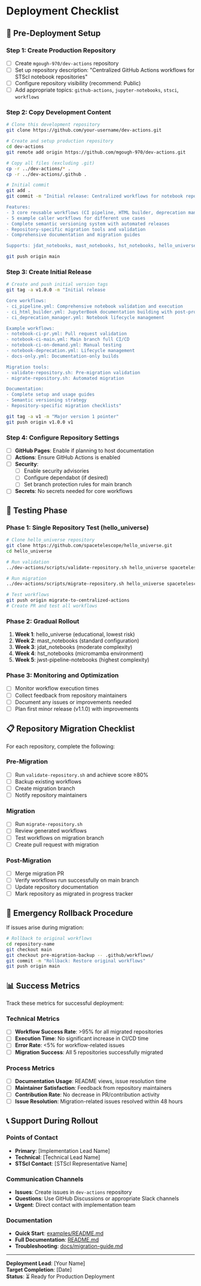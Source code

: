 # Deployment Checklist

## 🚀 Pre-Deployment Setup

### Step 1: Create Production Repository
- [ ] Create `mgough-970/dev-actions` repository
- [ ] Set up repository description: "Centralized GitHub Actions workflows for STScI notebook repositories"
- [ ] Configure repository visibility (recommend: Public)
- [ ] Add appropriate topics: `github-actions`, `jupyter-notebooks`, `stsci`, `workflows`

### Step 2: Copy Development Content
```bash
# Clone this development repository
git clone https://github.com/your-username/dev-actions.git

# Create and setup production repository
cd dev-actions
git remote add origin https://github.com/mgough-970/dev-actions.git

# Copy all files (excluding .git)
cp -r ../dev-actions/* .
cp -r ../dev-actions/.github .

# Initial commit
git add .
git commit -m "Initial release: Centralized workflows for notebook repositories

Features:
- 3 core reusable workflows (CI pipeline, HTML builder, deprecation manager)
- 5 example caller workflows for different use cases
- Complete semantic versioning system with automated releases
- Repository-specific migration tools and validation
- Comprehensive documentation and migration guides

Supports: jdat_notebooks, mast_notebooks, hst_notebooks, hello_universe, jwst-pipeline-notebooks"

git push origin main
```

### Step 3: Create Initial Release
```bash
# Create and push initial version tags
git tag -a v1.0.0 -m "Initial release

Core workflows:
- ci_pipeline.yml: Comprehensive notebook validation and execution
- ci_html_builder.yml: JupyterBook documentation building with post-processing
- ci_deprecation_manager.yml: Notebook lifecycle management

Example workflows:
- notebook-ci-pr.yml: Pull request validation
- notebook-ci-main.yml: Main branch full CI/CD
- notebook-ci-on-demand.yml: Manual testing
- notebook-deprecation.yml: Lifecycle management
- docs-only.yml: Documentation-only builds

Migration tools:
- validate-repository.sh: Pre-migration validation
- migrate-repository.sh: Automated migration

Documentation:
- Complete setup and usage guides
- Semantic versioning strategy
- Repository-specific migration checklists"

git tag -a v1 -m "Major version 1 pointer"
git push origin v1.0.0 v1
```

### Step 4: Configure Repository Settings
- [ ] **GitHub Pages**: Enable if planning to host documentation
- [ ] **Actions**: Ensure GitHub Actions is enabled
- [ ] **Security**: 
  - [ ] Enable security advisories
  - [ ] Configure dependabot (if desired)
  - [ ] Set branch protection rules for main branch
- [ ] **Secrets**: No secrets needed for core workflows

## 🧪 Testing Phase

### Phase 1: Single Repository Test (hello_universe)
```bash
# Clone hello_universe repository
git clone https://github.com/spacetelescope/hello_universe.git
cd hello_universe

# Run validation
../dev-actions/scripts/validate-repository.sh hello_universe spacetelescope

# Run migration
../dev-actions/scripts/migrate-repository.sh hello_universe spacetelescope

# Test workflows
git push origin migrate-to-centralized-actions
# Create PR and test all workflows
```

### Phase 2: Gradual Rollout
1. **Week 1**: hello_universe (educational, lowest risk)
2. **Week 2**: mast_notebooks (standard configuration)  
3. **Week 3**: jdat_notebooks (moderate complexity)
4. **Week 4**: hst_notebooks (micromamba environment)
5. **Week 5**: jwst-pipeline-notebooks (highest complexity)

### Phase 3: Monitoring and Optimization
- [ ] Monitor workflow execution times
- [ ] Collect feedback from repository maintainers
- [ ] Document any issues or improvements needed
- [ ] Plan first minor release (v1.1.0) with improvements

## 📋 Repository Migration Checklist

For each repository, complete the following:

### Pre-Migration
- [ ] Run `validate-repository.sh` and achieve score ≥80%
- [ ] Backup existing workflows
- [ ] Create migration branch
- [ ] Notify repository maintainers

### Migration
- [ ] Run `migrate-repository.sh` 
- [ ] Review generated workflows
- [ ] Test workflows on migration branch
- [ ] Create pull request with migration

### Post-Migration
- [ ] Merge migration PR
- [ ] Verify workflows run successfully on main branch
- [ ] Update repository documentation
- [ ] Mark repository as migrated in progress tracker

## 🔧 Emergency Rollback Procedure

If issues arise during migration:

```bash
# Rollback to original workflows
cd repository-name
git checkout main
git checkout pre-migration-backup -- .github/workflows/
git commit -m "Rollback: Restore original workflows"
git push origin main
```

## 📊 Success Metrics

Track these metrics for successful deployment:

### Technical Metrics
- [ ] **Workflow Success Rate**: >95% for all migrated repositories
- [ ] **Execution Time**: No significant increase in CI/CD time
- [ ] **Error Rate**: <5% for workflow-related issues
- [ ] **Migration Success**: All 5 repositories successfully migrated

### Process Metrics  
- [ ] **Documentation Usage**: README views, issue resolution time
- [ ] **Maintainer Satisfaction**: Feedback from repository maintainers
- [ ] **Contribution Rate**: No decrease in PR/contribution activity
- [ ] **Issue Resolution**: Migration-related issues resolved within 48 hours

## 📞 Support During Rollout

### Points of Contact
- **Primary**: [Implementation Lead Name]
- **Technical**: [Technical Lead Name]  
- **STScI Contact**: [STScI Representative Name]

### Communication Channels
- **Issues**: Create issues in `dev-actions` repository
- **Questions**: Use GitHub Discussions or appropriate Slack channels
- **Urgent**: Direct contact with implementation team

### Documentation
- **Quick Start**: [examples/README.md](examples/README.md)
- **Full Documentation**: [README.md](README.md)
- **Troubleshooting**: [docs/migration-guide.md](docs/migration-guide.md)

---

**Deployment Lead**: [Your Name]  
**Target Completion**: [Date]  
**Status**: ⏳ Ready for Production Deployment
